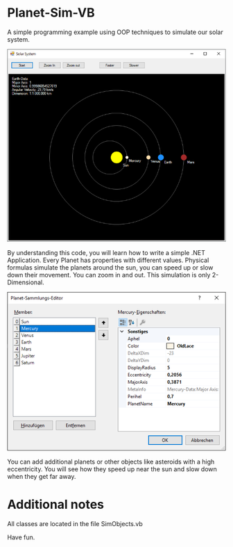 # Planet-Sim-VB
A simple programming example using OOP techniques to simulate our solar system.

![Image of Planet-Sim](https://github.com/DeepHyperspace/Planet-Sim-VB/blob/master/Solar%20System.png)

By understanding this code, you will learn how to write a simple .NET Application. Every Planet has properties with different values. Physical formulas simulate the planets around the sun, you can speed up or slow down their movement. You can zoom in and out. This simulation is only 2-Dimensional.

![Image of Planet-Sim](https://github.com/DeepHyperspace/Planet-Sim-VB/blob/master/Add_Planets.png)

You can add additional planets or other objects like asteroids with a high eccentricity. You will see how they speed up near the sun and slow down when they get far away.

# Additional notes

All classes are located in the file SimObjects.vb

Have fun.
